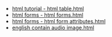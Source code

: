 * [html tutorial - html table.html](https://atu8020.github.io/try_make_a_web/html%20tutorial%20-%20html%20table.html)
* [html forms - html forms.html](https://atu8020.github.io/try_make_a_web/html%20forms%20-%20html%20forms.html)
* [html forms - html form attributes.html](https://atu8020.github.io/try_make_a_web/html%20forms%20-%20html%20form%20attributes.html)
* [english contain audio image.html](https://atu8020.github.io/try_make_a_web/english%20contain%20audio%20image.html)
